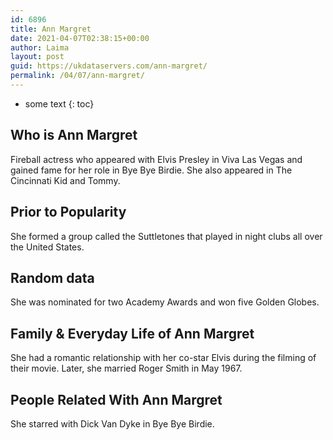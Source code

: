 ```yaml
---
id: 6896
title: Ann Margret
date: 2021-04-07T02:38:15+00:00
author: Laima
layout: post
guid: https://ukdataservers.com/ann-margret/
permalink: /04/07/ann-margret/
---
```


* some text
{: toc}


## Who is Ann Margret
                  
                  
                  
Fireball actress who appeared with Elvis Presley in Viva Las Vegas and gained fame for her role in Bye Bye Birdie. She also appeared in The Cincinnati Kid and Tommy.
                  
              
            
              
            
                
                
                
## Prior to Popularity
                  
                  
                  
She formed a group called the Suttletones that played in night clubs all over the United States.
                  
              
            
              
            
                
                
                
## Random data
                  
                  
                  
She was nominated for two Academy Awards and won five Golden Globes.
                  
              
            
              
            
                
                
                
## Family & Everyday Life of Ann Margret
                  
                  
                  
She had a romantic relationship with her co-star Elvis during the filming of their movie. Later, she married Roger Smith in May 1967.
                  
              
            
              
            
                
                
                
## People Related With Ann Margret
                  
                  
                  
She starred with Dick Van Dyke in Bye Bye Birdie.
                  
              
            
              
            
                
              
            
              
              
            
            
              
            
          
          
          